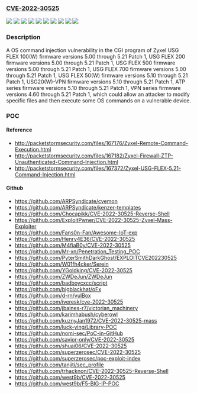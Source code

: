 ### [CVE-2022-30525](https://cve.mitre.org/cgi-bin/cvename.cgi?name=CVE-2022-30525)
![](https://img.shields.io/static/v1?label=Product&message=ATP%20series%20firmware&color=blue)
![](https://img.shields.io/static/v1?label=Product&message=USG%2020(W)-VPN%20firmware&color=blue)
![](https://img.shields.io/static/v1?label=Product&message=USG%20FLEX%20100(W)%20firmware&color=blue)
![](https://img.shields.io/static/v1?label=Product&message=USG%20FLEX%20200%20firmware&color=blue)
![](https://img.shields.io/static/v1?label=Product&message=USG%20FLEX%2050(W)%20firmware&color=blue)
![](https://img.shields.io/static/v1?label=Product&message=USG%20FLEX%20500%20firmware&color=blue)
![](https://img.shields.io/static/v1?label=Product&message=USG%20FLEX%20700%20firmware&color=blue)
![](https://img.shields.io/static/v1?label=Product&message=VPN%20series%20firmware&color=blue)
![](https://img.shields.io/static/v1?label=Version&message=n%2Fa&color=blue)
![](https://img.shields.io/static/v1?label=Vulnerability&message=CWE-78%3A%20Improper%20Neutralization%20of%20Special%20Elements%20used%20in%20an%20OS%20Command%20('OS%20Command%20Injection')&color=brighgreen)

### Description

A OS command injection vulnerability in the CGI program of Zyxel USG FLEX 100(W) firmware versions 5.00 through 5.21 Patch 1, USG FLEX 200 firmware versions 5.00 through 5.21 Patch 1, USG FLEX 500 firmware versions 5.00 through 5.21 Patch 1, USG FLEX 700 firmware versions 5.00 through 5.21 Patch 1, USG FLEX 50(W) firmware versions 5.10 through 5.21 Patch 1, USG20(W)-VPN firmware versions 5.10 through 5.21 Patch 1, ATP series firmware versions 5.10 through 5.21 Patch 1, VPN series firmware versions 4.60 through 5.21 Patch 1, which could allow an attacker to modify specific files and then execute some OS commands on a vulnerable device.

### POC

#### Reference
- http://packetstormsecurity.com/files/167176/Zyxel-Remote-Command-Execution.html
- http://packetstormsecurity.com/files/167182/Zyxel-Firewall-ZTP-Unauthenticated-Command-Injection.html
- http://packetstormsecurity.com/files/167372/Zyxel-USG-FLEX-5.21-Command-Injection.html

#### Github
- https://github.com/ARPSyndicate/cvemon
- https://github.com/ARPSyndicate/kenzer-templates
- https://github.com/Chocapikk/CVE-2022-30525-Reverse-Shell
- https://github.com/ExploitPwner/CVE-2022-30525-Zyxel-Mass-Exploiter
- https://github.com/Fans0n-Fan/Awesome-IoT-exp
- https://github.com/Henry4E36/CVE-2022-30525
- https://github.com/M4fiaB0y/CVE-2022-30525
- https://github.com/Mr-xn/Penetration_Testing_POC
- https://github.com/PyterSmithDarkGhost/EXPLOITCVE202230525
- https://github.com/W01fh4cker/Serein
- https://github.com/YGoldking/CVE-2022-30525
- https://github.com/ZWDeJun/ZWDeJun
- https://github.com/badboycxcc/script
- https://github.com/bigblackhat/oFx
- https://github.com/d-rn/vulBox
- https://github.com/iveresk/cve-2022-30525
- https://github.com/jbaines-r7/victorian_machinery
- https://github.com/karimhabush/cyberowl
- https://github.com/kuznyJan1972/CVE-2022-30525-mass
- https://github.com/luck-ying/Library-POC
- https://github.com/nomi-sec/PoC-in-GitHub
- https://github.com/savior-only/CVE-2022-30525
- https://github.com/shuai06/CVE-2022-30525
- https://github.com/superzerosec/CVE-2022-30525
- https://github.com/superzerosec/poc-exploit-index
- https://github.com/tanjiti/sec_profile
- https://github.com/trhacknon/CVE-2022-30525-Reverse-Shell
- https://github.com/west9b/CVE-2022-30525
- https://github.com/west9b/F5-BIG-IP-POC

